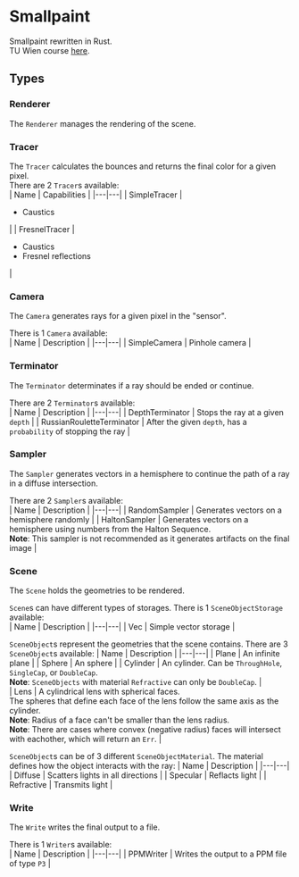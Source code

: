 # Smallpaint
Smallpaint rewritten in Rust.  
TU Wien course [here](https://www.cg.tuwien.ac.at/courses/Rendering/VU.SS2019.html).

## Types
### Renderer
The `Renderer` manages the rendering of the scene.  

### Tracer
The `Tracer` calculates the bounces and returns the final color for a given pixel.  
There are 2 `Tracer`s available:  
| Name | Capabilities |
|---|---|
| SimpleTracer | <ul><li>Caustics</li></ul> |
| FresnelTracer | <ul><li>Caustics</li><li>Fresnel reflections</li></ul> |  

### Camera
The `Camera` generates rays for a given pixel in the "sensor".

There is 1 `Camera` available:  
| Name | Description |
|---|---|
| SimpleCamera | Pinhole camera |

### Terminator
The `Terminator` determinates if a ray should be ended or continue.  

There are 2 `Terminator`s available:  
| Name | Description |
|---|---|
| DepthTerminator | Stops the ray at a given `depth` |
| RussianRouletteTerminator | After the given `depth`, has a `probability` of stopping the ray |  

### Sampler
The `Sampler` generates vectors in a hemisphere to continue the path of a ray in a diffuse intersection.  

There are 2 `Sampler`s available:  
| Name | Description |
|---|---|
| RandomSampler | Generates vectors on a hemisphere randomly |
| HaltonSampler | Generates vectors on a hemisphere using numbers from the Halton Sequence.<br/>**Note**: This sampler is not recommended as it generates artifacts on the final image |  

### Scene
The `Scene` holds the geometries to be rendered.  

`Scene`s can have different types of storages. There is 1 `SceneObjectStorage` available:  
| Name | Description |
|---|---|
| Vec | Simple vector storage |  

`SceneObject`s represent the geometries that the scene contains. There are 3 `SceneObject`s available:
| Name | Description |
|---|---|
| Plane | An infinite plane |
| Sphere | An sphere |
| Cylinder | An cylinder. Can be `ThroughHole`, `SingleCap`, or `DoubleCap`.<br/>**Note**: `SceneObjects` with material `Refractive` can only be `DoubleCap`. |  
| Lens | A cylindrical lens with spherical faces.<br/>The spheres that define each face of the lens follow the same axis as the cylinder.<br/>**Note**: Radius of a face can't be smaller than the lens radius.<br/>**Note**: There are cases where convex (negative radius) faces will intersect with eachother, which will return an `Err`. |  

`SceneObject`s can be of 3 different `SceneObjectMaterial`. The material defines how the object interacts with the ray:
| Name | Description |
|---|---|
| Diffuse | Scatters lights in all directions |
| Specular | Reflacts light |
| Refractive | Transmits light |  

### Write
The `Write` writes the final output to a file.  

There is 1 `Writer`s available:  
| Name | Description |
|---|---|
| PPMWriter | Writes the output to a PPM file of type `P3` |